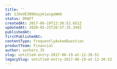 ```yaml
---
title: ''
id: 1JOoUE3N9OoyykiwigeWmU
status: DRAFT
createdAt: 2017-06-19T12:36:52.651Z
updatedAt: 2020-05-25T20:57:35.349Z
publishedAt: 
firstPublishedAt: 
contentType: frequentlyAskedQuestion
productTeam: Financial
author: authors_35
slug: untitled-entry-2017-06-19-at-12-36-52
legacySlug: untitled-entry-2017-06-19-at-12-36-52
---
```



